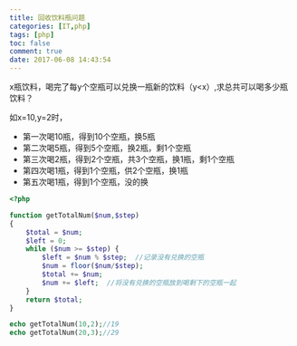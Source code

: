 ```yaml
---
title: 回收饮料瓶问题
categories: [IT,php]
tags: [php]
toc: false
comment: true
date: 2017-06-08 14:43:54
---
```



x瓶饮料，喝完了每y个空瓶可以兑换一瓶新的饮料（y<x）,求总共可以喝多少瓶饮料？



<!--more-->

如x=10,y=2时，

- 第一次喝10瓶，得到10个空瓶，换5瓶
- 第二次喝5瓶，得到5个空瓶，换2瓶，剩1个空瓶
- 第三次喝2瓶，得到2个空瓶，共3个空瓶，换1瓶，剩1个空瓶
- 第四次喝1瓶，得到1个空瓶，供2个空瓶，换1瓶
- 第五次喝1瓶，得到1个空瓶，没的换


``` php
<?php

function getTotalNum($num,$step)
{
    $total = $num;
    $left = 0;
    while ($num >= $step) {
        $left = $num % $step;  //记录没有兑换的空瓶
        $num = floor($num/$step);
        $total += $num;
        $num += $left;  //将没有兑换的空瓶放到喝剩下的空瓶一起
    }
    return $total;
}

echo getTotalNum(10,2);//19
echo getTotalNum(20,3);//29
```